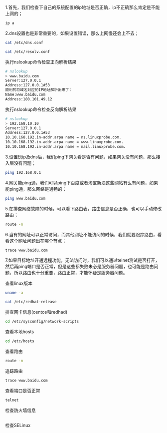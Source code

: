 1.首先，我们检查下自己的系统配置的ip地址是否正确，ip不正确那么肯定是不能上网的； 

```bash
ip a
```

2.dns设置也是非常重要的，如果设置错误，那么上网慢还会上不去； 

```bash
cat /etc/dns.conf
```

```bash
cat /etc/resolv.conf
```

执行nslookup命令检查正向解析结果

```bash
# nslookup
> www.baidu.com
Server:127.0.0.1
Address:127.0.0.1#53
顺利的将域名对应的IP地址解析出来了：
Name:www.baidu.com
Address:180.101.49.12
```

执行nslookup命令检查反向解析结果

```bash
# nslookup
> 192.168.10.10
Server:127.0.0.1
Address:127.0.0.1#53
10.10.168.192.in-addr.arpa name = ns.linuxprobe.com.
10.10.168.192.in-addr.arpa name = www.linuxprobe.com.
10.10.168.192.in-addr.arpa name = mail.linuxprobe.com.
```



3.设置玩ip及dns后，我们ping下网关看是否有问题，如果网关没有问题，那么接入层没有问题； 

```bash
ping 192.168.0.1
```

4.网关能ping通，我们可以ping下百度或者淘宝新浪这些网站有么有问题，如果能ping通，那么网络是通畅的； 

```bash
ping www.baidu.com
```

5.在排查网络故障的时候，可以看下路由表，路由信息是否正确，也可以手动修改路由； 

```bash
route -n
```

6.当有的网址可以正常访问，而其他网址不能访问的时候，我们就要跟踪路由，看看这个网址问题出在哪个节点； 

```bash
trace www.baidu.com
```

7.如果目标地址开通远程功能，无法访问时，我们可以通过telnet测试是否打开，然后再ping端口是否正常，但是这些都失败未必是服务器问题，也可能是路由问题，所以路由也十分重要，路由正常，才能怀疑是服务器问题。 





查看linux版本

```bash
uname -a
```

```bash
cat /etc/redhat-release
```

排查网卡信息(centos和redhad)

```bash
cd /etc/sysconfig/network-scripts
```

查看本地hosts

```bash
cd /etc/hosts
```

查看路由

```bash
route -n
```

追踪路由

```bash
trace www.baidu.com
```

查看端口是否正常

```bash
telnet
```

检查防火墙信息

```bash

```

检查SELinux